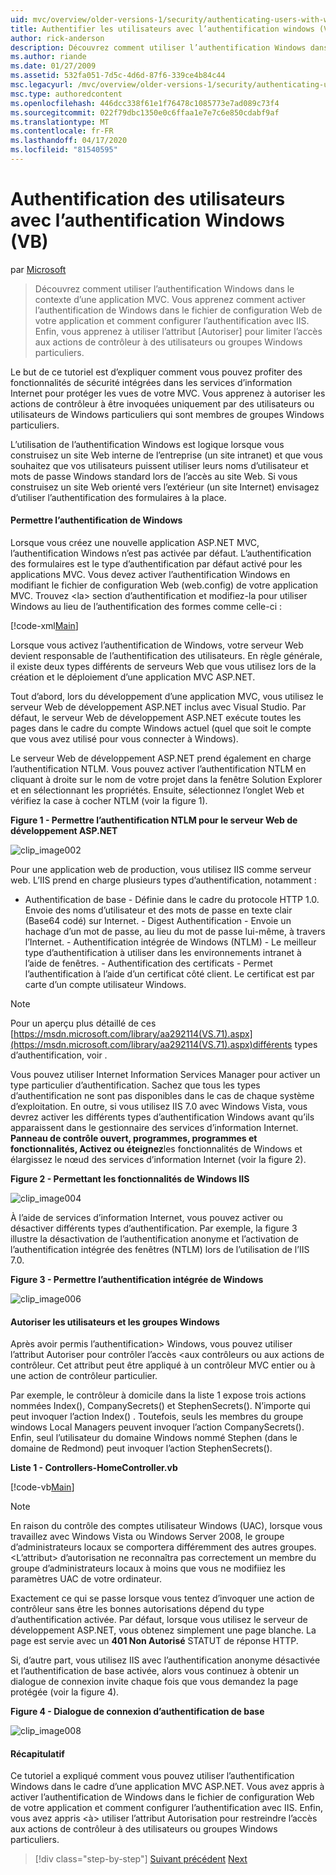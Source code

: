 ```yaml
---
uid: mvc/overview/older-versions-1/security/authenticating-users-with-windows-authentication-vb
title: Authentifier les utilisateurs avec l’authentification windows (VB) Microsoft Docs
author: rick-anderson
description: Découvrez comment utiliser l’authentification Windows dans le contexte d’une application MVC. Vous apprenez à activer l’authentification de Windows dans le web co de votre application...
ms.author: riande
ms.date: 01/27/2009
ms.assetid: 532fa051-7d5c-4d6d-87f6-339ce4b84c44
msc.legacyurl: /mvc/overview/older-versions-1/security/authenticating-users-with-windows-authentication-vb
msc.type: authoredcontent
ms.openlocfilehash: 446dcc338f61e1f76478c1085773e7ad089c73f4
ms.sourcegitcommit: 022f79dbc1350e0c6ffaa1e7e7c6e850cdabf9af
ms.translationtype: MT
ms.contentlocale: fr-FR
ms.lasthandoff: 04/17/2020
ms.locfileid: "81540595"
---
```

# <a name="authenticating-users-with-windows-authentication-vb"></a>Authentification des utilisateurs avec l’authentification Windows (VB)

par [Microsoft](https://github.com/microsoft)

> Découvrez comment utiliser l’authentification Windows dans le contexte d’une application MVC. Vous apprenez comment activer l’authentification de Windows dans le fichier de configuration Web de votre application et comment configurer l’authentification avec IIS. Enfin, vous apprenez à utiliser l’attribut [Autoriser] pour limiter l’accès aux actions de contrôleur à des utilisateurs ou groupes Windows particuliers.

Le but de ce tutoriel est d’expliquer comment vous pouvez profiter des fonctionnalités de sécurité intégrées dans les services d’information Internet pour protéger les vues de votre MVC. Vous apprenez à autoriser les actions de contrôleur à être invoquées uniquement par des utilisateurs ou utilisateurs de Windows particuliers qui sont membres de groupes Windows particuliers.

L’utilisation de l’authentification Windows est logique lorsque vous construisez un site Web interne de l’entreprise (un site intranet) et que vous souhaitez que vos utilisateurs puissent utiliser leurs noms d’utilisateur et mots de passe Windows standard lors de l’accès au site Web. Si vous construisez un site Web orienté vers l’extérieur (un site Internet) envisagez d’utiliser l’authentification des formulaires à la place.

#### <a name="enabling-windows-authentication"></a>Permettre l’authentification de Windows

Lorsque vous créez une nouvelle application ASP.NET MVC, l’authentification Windows n’est pas activée par défaut. L’authentification des formulaires est le type d’authentification par défaut activé pour les applications MVC. Vous devez activer l’authentification Windows en modifiant le fichier de configuration Web (web.config) de votre application MVC. Trouvez &lt;la&gt; section d’authentification et modifiez-la pour utiliser Windows au lieu de l’authentification des formes comme celle-ci :

[!code-xml[Main](authenticating-users-with-windows-authentication-vb/samples/sample1.xml)]

Lorsque vous activez l’authentification de Windows, votre serveur Web devient responsable de l’authentification des utilisateurs. En règle générale, il existe deux types différents de serveurs Web que vous utilisez lors de la création et le déploiement d’une application MVC ASP.NET.

Tout d’abord, lors du développement d’une application MVC, vous utilisez le serveur Web de développement ASP.NET inclus avec Visual Studio. Par défaut, le serveur Web de développement ASP.NET exécute toutes les pages dans le cadre du compte Windows actuel (quel que soit le compte que vous avez utilisé pour vous connecter à Windows).

Le serveur Web de développement ASP.NET prend également en charge l’authentification NTLM. Vous pouvez activer l’authentification NTLM en cliquant à droite sur le nom de votre projet dans la fenêtre Solution Explorer et en sélectionnant les propriétés. Ensuite, sélectionnez l’onglet Web et vérifiez la case à cocher NTLM (voir la figure 1).

**Figure 1 - Permettre l’authentification NTLM pour le serveur Web de développement ASP.NET**

![clip_image002](authenticating-users-with-windows-authentication-vb/_static/image1.jpg)

Pour une application web de production, vous utilisez IIS comme serveur web. L’IIS prend en charge plusieurs types d’authentification, notamment :

- Authentification de base - Définie dans le cadre du protocole HTTP 1.0. Envoie des noms d’utilisateur et des mots de passe en texte clair (Base64 codé) sur Internet. - Digest Authentification - Envoie un hachage d’un mot de passe, au lieu du mot de passe lui-même, à travers l’Internet. - Authentification intégrée de Windows (NTLM) - Le meilleur type d’authentification à utiliser dans les environnements intranet à l’aide de fenêtres. - Authentification des certificats - Permet l’authentification à l’aide d’un certificat côté client. Le certificat est par carte d’un compte utilisateur Windows.

> [!NOTE] 
> 
> Pour un aperçu plus détaillé de ces [https://msdn.microsoft.com/library/aa292114(VS.71).aspx](https://msdn.microsoft.com/library/aa292114(VS.71).aspx)différents types d’authentification, voir .

Vous pouvez utiliser Internet Information Services Manager pour activer un type particulier d’authentification. Sachez que tous les types d’authentification ne sont pas disponibles dans le cas de chaque système d’exploitation. En outre, si vous utilisez IIS 7.0 avec Windows Vista, vous devrez activer les différents types d’authentification Windows avant qu’ils apparaissent dans le gestionnaire des services d’information Internet. **Panneau de contrôle ouvert, programmes, programmes et fonctionnalités, Activez ou éteignez**les fonctionnalités de Windows et élargissez le nœud des services d’information Internet (voir la figure 2).

**Figure 2 - Permettant les fonctionnalités de Windows IIS**

![clip_image004](authenticating-users-with-windows-authentication-vb/_static/image2.jpg)

À l’aide de services d’information Internet, vous pouvez activer ou désactiver différents types d’authentification. Par exemple, la figure 3 illustre la désactivation de l’authentification anonyme et l’activation de l’authentification intégrée des fenêtres (NTLM) lors de l’utilisation de l’IIS 7.0.

**Figure 3 - Permettre l’authentification intégrée de Windows**

![clip_image006](authenticating-users-with-windows-authentication-vb/_static/image3.jpg)

#### <a name="authorizing-windows-users-and-groups"></a>Autoriser les utilisateurs et les groupes Windows

Après avoir permis l’authentification&gt; Windows, vous pouvez utiliser l’attribut Autoriser pour contrôler l’accès &lt;aux contrôleurs ou aux actions de contrôleur. Cet attribut peut être appliqué à un contrôleur MVC entier ou à une action de contrôleur particulier.

Par exemple, le contrôleur à domicile dans la liste 1 expose trois actions nommées Index(), CompanySecrets() et StephenSecrets(). N’importe qui peut invoquer l’action Index() . Toutefois, seuls les membres du groupe windows Local Managers peuvent invoquer l’action CompanySecrets(). Enfin, seul l’utilisateur du domaine Windows nommé Stephen (dans le domaine de Redmond) peut invoquer l’action StephenSecrets().

**Liste 1 - Controllers-HomeController.vb**

[!code-vb[Main](authenticating-users-with-windows-authentication-vb/samples/sample2.vb)]

> [!NOTE]
> En raison du contrôle des comptes utilisateur Windows (UAC), lorsque vous travaillez avec Windows Vista ou Windows Server 2008, le groupe d’administrateurs locaux se comportera différemment des autres groupes. &lt;L’attribut&gt; d’autorisation ne reconnaîtra pas correctement un membre du groupe d’administrateurs locaux à moins que vous ne modifiiez les paramètres UAC de votre ordinateur.

Exactement ce qui se passe lorsque vous tentez d’invoquer une action de contrôleur sans être les bonnes autorisations dépend du type d’authentification activée. Par défaut, lorsque vous utilisez le serveur de développement ASP.NET, vous obtenez simplement une page blanche. La page est servie avec un **401 Non Autorisé** STATUT de réponse HTTP.

Si, d’autre part, vous utilisez IIS avec l’authentification anonyme désactivée et l’authentification de base activée, alors vous continuez à obtenir un dialogue de connexion invite chaque fois que vous demandez la page protégée (voir la figure 4).

**Figure 4 - Dialogue de connexion d’authentification de base**

![clip_image008](authenticating-users-with-windows-authentication-vb/_static/image4.jpg)

#### <a name="summary"></a>Récapitulatif

Ce tutoriel a expliqué comment vous pouvez utiliser l’authentification Windows dans le cadre d’une application MVC ASP.NET. Vous avez appris à activer l’authentification de Windows dans le fichier de configuration Web de votre application et comment configurer l’authentification avec IIS. Enfin, vous avez appris &lt;à&gt; utiliser l’attribut Autorisation pour restreindre l’accès aux actions de contrôleur à des utilisateurs ou groupes Windows particuliers.

> [!div class="step-by-step"]
> [Suivant précédent](authenticating-users-with-forms-authentication-vb.md)
> [Next](preventing-javascript-injection-attacks-vb.md)
